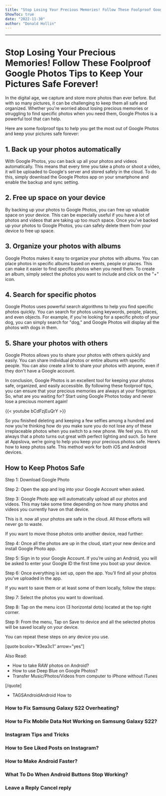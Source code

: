 ```yaml
---
title: "Stop Losing Your Precious Memories! Follow These Foolproof Google Photos Tips to Keep Your Pictures Safe Forever!"
ShowToc: true 
date: "2022-11-30"
author: "Donald Hollin"
---
```

*****
# Stop Losing Your Precious Memories! Follow These Foolproof Google Photos Tips to Keep Your Pictures Safe Forever! 

In the digital age, we capture and store more photos than ever before. But with so many pictures, it can be challenging to keep them all safe and organized. Whether you're worried about losing precious memories or struggling to find specific photos when you need them, Google Photos is a powerful tool that can help. 

Here are some foolproof tips to help you get the most out of Google Photos and keep your pictures safe forever: 

## 1. Back up your photos automatically 

With Google Photos, you can back up all your photos and videos automatically. This means that every time you take a photo or shoot a video, it will be uploaded to Google's server and stored safely in the cloud. To do this, simply download the Google Photos app on your smartphone and enable the backup and sync setting. 

## 2. Free up space on your device 

By backing up your photos to Google Photos, you can free up valuable space on your device. This can be especially useful if you have a lot of photos and videos that are taking up too much space. Once you've backed up your photos to Google Photos, you can safely delete them from your device to free up space. 

## 3. Organize your photos with albums 

Google Photos makes it easy to organize your photos with albums. You can place photos in specific albums based on events, people or places. This can make it easier to find specific photos when you need them. To create an album, simply select the photos you want to include and click on the "+" icon. 

## 4. Search for specific photos 

Google Photos uses powerful search algorithms to help you find specific photos quickly. You can search for photos using keywords, people, places, and even objects. For example, if you're looking for a specific photo of your dog, you can simply search for "dog," and Google Photos will display all the photos with dogs in them. 

## 5. Share your photos with others 

Google Photos allows you to share your photos with others quickly and easily. You can share individual photos or entire albums with specific people. You can also create a link to share your photos with anyone, even if they don't have a Google account. 

In conclusion, Google Photos is an excellent tool for keeping your photos safe, organized, and easily accessible. By following these foolproof tips, you can ensure that your precious memories are always at your fingertips. So, what are you waiting for? Start using Google Photos today and never lose a precious moment again!

{{< youtube bCdFzjEuQrY >}} 



So you finished deleting and keeping a few selfies among a hundred and now you’re thinking how do you make sure you do not lose any of these irreplaceable photos when you switch to a new phone. We feel you. It’s not always that a photo turns out great with perfect lighting and such. So here at Appslova, we’re going to help you keep your precious photos safe. Here’s how to keep photos safe. This method work for both iOS and Android devices.
 
## How to Keep Photos Safe
 
Step 1: Download Google Photo
 
Step 2: Open the app and log into your Google Account when asked.
 
Step 3: Google Photo app will automatically upload all our photos and videos. This may take some time depending on how many photos and videos you currently have on that device.
 
This is it. now all your photos are safe in the cloud. All those efforts will never go to waste.
 
If you want to move those photos onto another device, read further:
 
Step 4: Once all the photos are up in the cloud, start your new device and install Google Photo app.
 
Step 5: Sign in to your Google Account. If you’re using an Android, you will be asked to enter your Google ID the first time you boot up your device.
 
Step 6: Once everything is set up, open the app. You’ll find all your photos you’ve uploaded in the app.
 
If you want to save them or at least some of them locally, follow the steps:
 
Step 7: Select the photos you want to download.
 
Step 8: Tap on the menu icon (3 horizontal dots) located at the top right corner.
 
Step 9: From the menu, Tap on Save to device and all the selected photos will be saved locally on your device.
 
You can repeat these steps on any device you use.
 
[quote bcolor=”#3ea3c1″ arrow=”yes”]
 
Also Read:
 
- How to take RAW photos on Android?
 - How to use Deep Blue on Google Photos?
 - Transfer Music/Photos/Videos from computer to iPhone without iTunes

 
[/quote]
 
- TAGSAndroidAndroid How to

 
### How to Fix Samsung Galaxy S22 Overheating?
 
### How to Fix Mobile Data Not Working on Samsung Galaxy S22?
 
### Instagram Tips and Tricks
 
### How to See Liked Posts on Instagram?
 
### How to Make Android Faster?
 
### What To Do When Android Buttons Stop Working?
 
### Leave a Reply Cancel reply





